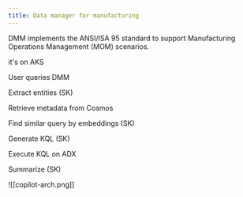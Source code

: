 ```yaml
---
title: Data manager for manufacturing
---
```


DMM implements the ANSI/ISA 95 standard to support Manufacturing Operations Management (MOM) scenarios.

it's on AKS 

User queries DMM 

Extract entities (SK)

Retrieve metadata from Cosmos 

Find similar query by embeddings (SK)

Generate KQL (SK)

Execute KQL on ADX 

Summarize (SK)

![[copilot-arch.png]]

